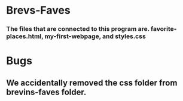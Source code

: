 # Brevs-Faves

### The files that are connected to this program are. favorite-places.html, my-first-webpage, and styles.css

# Bugs
## We accidentally removed the css folder from brevins-faves folder.
